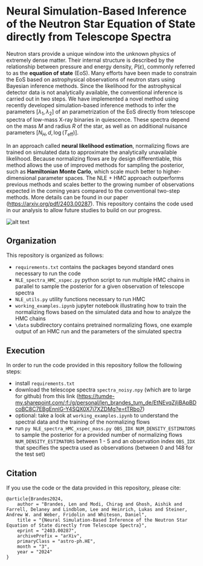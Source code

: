 # Neural Simulation-Based Inference of the Neutron Star Equation of State directly from Telescope Spectra

Neutron stars provide a unique window into the unknown physics of extremely dense matter. Their internal structure is described by the relationship between pressure and energy density, $P(\varepsilon)$, commonly referred to as the **equation of state** (EoS). Many efforts have been made to constrain the EoS based on astrophysical observations of neutron stars using Bayesian inference methods. Since the likelihood for the astrophysical detector data is not analytically available, the conventional inference is carried out in two steps. We have implemented a novel method using recently developed simulation-based inference methods to infer the parameters $[\lambda_1, \lambda_2]$ of an parametrization of the EoS directly from telescope spectra of low-mass X-ray binaries in quiescence. These spectra depend on the mass $M$ and radius $R$ of the star, as well as on additional nuisance parameters $[N_H, d, \log(T_\mathrm{eff})]$. 

In an approach called **neural likelihood estimation**, normalizing flows are trained on simulated data to approximate the analytically unavailable likelihood. Because normalizing flows are by design differentiable, this method allows the use of improved methods for sampling the posterior, such as **Hamiltonian Monte Carlo**, which scale much better to higher-dimensional parameter spaces. The NLE + HMC approach outperforms previous methods and scales better to the growing number of observations expected in the coming years compared to the conventional two-step methods. More details can be found in our paper (https://arxiv.org/pdf/2403.00287). This repository contains the code used in our analysis to allow future studies to build on our progress.

![alt text](https://github.com/lenjonah/neutron_star_inference/blob/main/illustration.png)

## Organization

This repository is organized as follows: 

- `requirements.txt` contains the packages beyond standard ones necessary to run the code 
- `NLE_spectra_HMC_xspec.py` python script to run multiple HMC chains in parallel to sample the posterior for a given observation of telescope spectra
- `NLE_utils.py` utility functions necessary to run HMC
- `working_examples.ipynb` jupyter notebook illustrating how to train the normalizing flows based on the simulated data and how to analyze the HMC chains
- `\data` subdirectory contains pretrained normalizing flows, one example output of an HMC run and the parameters of the simulated spectra

## Execution

In order to run the code provided in this repository follow the following steps: 

- install `requirements.txt`
- download the telescope spectra `spectra_noisy.npy` (which are to large for github) from this link (https://tumde-my.sharepoint.com/:f:/g/personal/len_brandes_tum_de/EtNEvqZjljBApBDcoBC8C7EBgEnnlG-Y4SQX0X7j7XZDMg?e=tTRbo7)
- optional: take a look at `working_examples.ipynb` to understand the spectral data and the training of the normalizing flows
- run `py NLE_spectra_HMC_xspec_mass.py OBS_IDX NUM_DENSITY_ESTIMATORS` to sample the posterior for a provided number of normalizing flows `NUM_DENSITY_ESTIMATORS` between 1 - 5 and an observation index `OBS_IDX` that specifies the spectra used as observations (between 0 and 148 for the test set)

## Citation

If you use the code or the data provided in this repository, please cite: 

````
@article{Brandes2024,
    author = "Brandes, Len and Modi, Chirag and Ghosh, Aishik and Farrell, Delaney and Lindblom, Lee and Heinrich, Lukas and Steiner, Andrew W. and Weber, Fridolin and Whiteson, Daniel",
    title = "{Neural Simulation-Based Inference of the Neutron Star Equation of State directly from Telescope Spectra}",
    eprint = "2403.00287",
    archivePrefix = "arXiv",
    primaryClass = "astro-ph.HE",
    month = "3",
    year = "2024"
}
````
